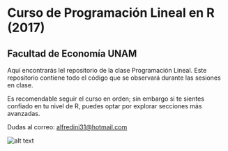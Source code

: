 # Curso de Programación Lineal en R (2017)
## Facultad de Economía UNAM

Aquí encontrarás lel repositorio de la clase Programación Lineal. 
Este repositorio contiene todo el código que se observará durante las sesiones en clase.

Es recomendable seguir el curso en orden; sin embargo si te sientes confiado en tu nivel de R,
puedes optar por explorar secciones más avanzadas.

Dudas al correo: alfredini31@hotmail.com


![alt text](https://media.giphy.com/media/UcK7JalnjCz0k/giphy.gif)
